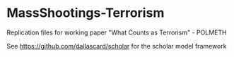 # MassShootings-Terrorism
Replication files for working paper "What Counts as Terrorism" - POLMETH

See https://github.com/dallascard/scholar for the scholar model framework
